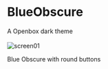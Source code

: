 # BlueObscure
A Openbox dark theme<br/>
<br/>
![screen01](https://user-images.githubusercontent.com/9018264/28679983-4d2b13de-72cb-11e7-84f4-c3c92e64e50d.png)<br/>
<p>Blue Obscure with round buttons</p>

